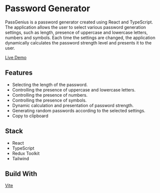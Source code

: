 # Password Generator

PassGenius is a password generator created using React and TypeScript. The application allows the user to select various password generation settings, such as length, presence of uppercase and lowercase letters, numbers and symbols. Each time the settings are changed, the application dynamically calculates the password strength level and presents it to the user.

[Live Demo](https://passagenius.netlify.app/)

## Features

- Selecting the length of the password.
- Controlling the presence of uppercase and lowercase letters.
- Controlling the presence of numbers.
- Controlling the presence of symbols.
- Dynamic calculation and presentation of password strength.
- Generating random passwords according to the selected settings.
- Copy to clipboard

## Stack

- React
- TypeScript
- Redux Toolkit
- Tailwind

## Build With

[Vite](https://github.com/vitejs/vite)
